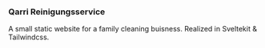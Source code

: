 <!-- @format -->

### Qarri Reinigungsservice

A small static website for a family cleaning buisness. Realized in Sveltekit & Tailwindcss.
